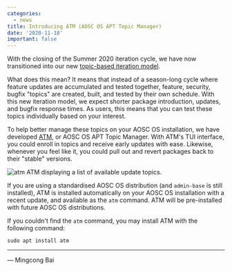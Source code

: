 ```yaml
---
categories:
  - news
title: Introducing ATM (AOSC OS APT Topic Manager)
date: '2020-11-18'
important: false
---
```


With the closing of the Summer 2020 iteration cycle, we have now transitioned
into our new [topic-based iteration model](https://wiki.aosc.io/developer/packaging/topic-based-maintenance-guideline/).

What does this mean? It means that instead of a season-long cycle where feature
updates are accumulated and tested together, feature, security, bugfix "topics"
are created, built, and tested by their own schedule. With this new iteration
model, we expect shorter package introduction, updates, and bugfix response
times. As users, this means that you can test these topics individually based
on your interest.

To help better manage these topics on your AOSC OS installation, we have
developed [ATM](https://github.com/AOSC-Dev/atm/), or AOSC OS APT Topic
Manager. With ATM's TUI interface, you could enroll in topics and receive early
updates with ease. Likewise, whenever you feel like it, you could pull out and
revert packages back to their "stable" versions.

![atm](https://i.imgur.com/Pq5AWsY.png)
ATM displaying a list of available update topics.

If you are using a standardised AOSC OS distribution (and `admin-base` is still
installed), ATM is installed automatically on your AOSC OS installation with a
recent update, and available as the `atm` command. ATM will be pre-installed
with future AOSC OS distributions.

If you couldn't find the `atm` command, you may install ATM with the following
command:

```
sudo apt install atm
```

----

— Mingcong Bai
